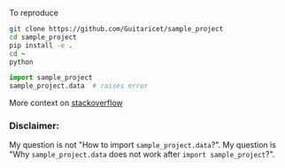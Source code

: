 To reproduce

```bash
git clone https://github.com/Guitaricet/sample_project
cd sample_project
pip install -e .
cd ~
python
```

```python
import sample_project
sample_project.data  # raises error
```

More context on [stackoverflow](https://stackoverflow.com/questions/65819504/module-sample-project-has-no-attribute-data)

### Disclaimer:

My question is not "How to import `sample_project.data`?".
My question is "Why `sample_project.data` does not work after `import sample_project`?".
